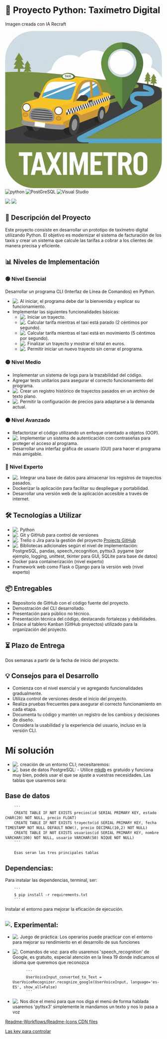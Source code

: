 # 🚕 Proyecto Python: Taxímetro Digital



Imagen creada con IA Recraft

<img src="https://raw.githubusercontent.com/juancmacias/taximetro/refs/heads/main/imagenes/ico.webp">

<img src="https://img.shields.io/badge/Python-14354C?style=for-the-badge&logo=python&logoColor=white" alt="python"> 
<img src="https://img.shields.io/badge/PostgreSQL-316192?style=for-the-badge&logo=postgresql&logoColor=white" alt="PostGreSQL">
<img src="https://img.shields.io/badge/Visual_Studio_Code-0078D4?style=for-the-badge&logo=visual%20studio%20code&logoColor=white" alt="Visual Studio">

<p align="left"><img src="https://img.shields.io/badge/Juan%20Carlos%20Macias-lightgray.svg">  <img src="https://img.shields.io/github/created-at/juancmacias/taximetro">
</p>

## 📝 Descripción del Proyecto

Este proyecto consiste en desarrollar un prototipo de taxímetro digital utilizando Python. El objetivo es modernizar el sistema de facturación de los taxis y crear un sistema que calcule las tarifas a cobrar a los clientes de manera precisa y eficiente.

## 📊 Niveles de Implementación

### 🟢 Nivel Esencial

Desarrollar un programa CLI (Interfaz de Línea de Comandos) en Python.

- ![.](https://cdn.jsdelivr.net/gh/Readme-Workflows/Readme-Icons@main/icons/octicons/IssueClosed.svg) Al iniciar, el programa debe dar la bienvenida y explicar su funcionamiento.
- Implementar las siguientes funcionalidades básicas:
  - ![.](https://cdn.jsdelivr.net/gh/Readme-Workflows/Readme-Icons@main/icons/octicons/IssueClosed.svg) Iniciar un trayecto.
  - ![.](https://cdn.jsdelivr.net/gh/Readme-Workflows/Readme-Icons@main/icons/octicons/IssueClosed.svg) Calcular tarifa mientras el taxi está parado (2 céntimos por segundo).
  - ![.](https://cdn.jsdelivr.net/gh/Readme-Workflows/Readme-Icons@main/icons/octicons/IssueClosed.svg) Calcular tarifa mientras el taxi está en movimiento (5 céntimos por segundo).
  - ![.](https://cdn.jsdelivr.net/gh/Readme-Workflows/Readme-Icons@main/icons/octicons/IssueClosed.svg) Finalizar un trayecto y mostrar el total en euros.
  - ![.](https://cdn.jsdelivr.net/gh/Readme-Workflows/Readme-Icons@main/icons/octicons/IssueClosed.svg) Permitir iniciar un nuevo trayecto sin cerrar el programa.

### 🟡 Nivel Medio

- Implementar un sistema de logs para la trazabilidad del código.
- Agregar tests unitarios para asegurar el correcto funcionamiento del programa.
- ![.](https://cdn.jsdelivr.net/gh/Readme-Workflows/Readme-Icons@main/icons/octicons/IssueClosed.svg) Crear un registro histórico de trayectos pasados en un archivo de texto plano.
- ![.](https://cdn.jsdelivr.net/gh/Readme-Workflows/Readme-Icons@main/icons/octicons/IssueClosed.svg) Permitir la configuración de precios para adaptarse a la demanda actual.

### 🟠 Nivel Avanzado

- Refactorizar el código utilizando un enfoque orientado a objetos (OOP).
- ![.](https://cdn.jsdelivr.net/gh/Readme-Workflows/Readme-Icons@main/icons/octicons/IssueClosed.svg) Implementar un sistema de autenticación con contraseñas para proteger el acceso al programa.
- Desarrollar una interfaz gráfica de usuario (GUI) para hacer el programa más amigable.

### 🔴 Nivel Experto

- ![.](https://cdn.jsdelivr.net/gh/Readme-Workflows/Readme-Icons@main/icons/octicons/IssueClosed.svg) Integrar una base de datos para almacenar los registros de trayectos pasados.
- Dockerizar la aplicación para facilitar su despliegue y portabilidad.
- Desarrollar una versión web de la aplicación accesible a través de internet.

## 🛠️ Tecnologías a Utilizar

- ![.](https://cdn.jsdelivr.net/gh/Readme-Workflows/Readme-Icons@main/icons/octicons/IssueClosed.svg) Python
- ![.](https://cdn.jsdelivr.net/gh/Readme-Workflows/Readme-Icons@main/icons/octicons/IssueClosed.svg) Git y GitHub para control de versiones
- ![.](https://cdn.jsdelivr.net/gh/Readme-Workflows/Readme-Icons@main/icons/octicons/IssueClosed.svg) Trello o Jira para la gestión del proyecto [Projects GitHub](https://github.com/users/juancmacias/projects/9)
- ![.](https://cdn.jsdelivr.net/gh/Readme-Workflows/Readme-Icons@main/icons/octicons/IssueClosed.svg) Bibliotecas adicionales según el nivel de implementación: PostgreSQL, pandas, speech_recognition, pyttsx3. pygame (por ejemplo, logging, unittest, tkinter para GUI, SQLite para base de datos)
- Docker para containerización (nivel experto)
- Framework web como Flask o Django para la versión web (nivel experto)


## 📦 Entregables

- Repositorio de GitHub con el código fuente del proyecto.
- Demostración del CLI desarrollado.
- Presentación para público no técnico.
- Presentación técnica del código, destacando fortalezas y debilidades.
- Enlace al tablero Kanban (GitHub proyectos) utilizado para la organización del proyecto.

## ⏳ Plazo de Entrega

Dos semanas a partir de la fecha de inicio del proyecto.

## 💡 Consejos para el Desarrollo

- Comienza con el nivel esencial y ve agregando funcionalidades gradualmente.
- Utiliza control de versiones desde el inicio del proyecto.
- Realiza pruebas frecuentes para asegurar el correcto funcionamiento en cada etapa.
- Documenta tu código y mantén un registro de los cambios y decisiones de diseño.
- Considera la usabilidad y la experiencia del usuario, incluso en la versión CLI.


# Mí solución

- ![.](https://cdn.jsdelivr.net/gh/Readme-Workflows/Readme-Icons@main/icons/octicons/IssueClosed.svg) creación de un entorno CLI; necesitaremos:
- ![.](https://cdn.jsdelivr.net/gh/Readme-Workflows/Readme-Icons@main/icons/octicons/IssueClosed.svg) base de datos PostgreSQL:
        - Utilice [mkdb](https://www.mkdb.sh/) es gratuido y funciona muy bien, podeis usar el que se ajuste a vuestras necesidades. Las tablas que usaremos sera:


## Base de datos
      
        ```
        CREATE TABLE IF NOT EXISTS precios(id SERIAL PRIMARY KEY, estado CHAR(20) NOT NULL, precio FLOAT)
        CREATE TABLE IF NOT EXISTS trayecto(id SERIAL PRIMARY KEY, fecha TIMESTAMP NOT NULL DEFAULT NOW(), precio DECIMAL(10,2) NOT NULL)
        CREATE TABLE IF NOT EXISTS usuarios(id SERIAL PRIMARY KEY, nombre VARCHAR(100) NOT NULL, usuario VARCHAR(50) NIQUE NOT NULL)
        ```

        Esas seran las tres principales tablas
## Dependencias:
        
Para instalar las dependencias, terminal, ser:

        ```
        $ pip install -r requirements.txt
        ```
Instalar el entorno para mejorar la eficación de ejecución.
## ![.](https://cdn.jsdelivr.net/gh/Readme-Workflows/Readme-Icons@main/icons/octicons/IssueClosed.svg) Experimental:
- ![.](https://cdn.jsdelivr.net/gh/Readme-Workflows/Readme-Icons@main/icons/octicons/IssueClosed.svg) Juego de práctica:
        Los operarios puede practicar con el entorno para mejorar su rendimiento en el desarrollo de sus funciones
- ![.](https://cdn.jsdelivr.net/gh/Readme-Workflows/Readme-Icons@main/icons/octicons/IssueClosed.svg) Comandos de voz:
        para ello usaremos 'speech_recognition' de Google, es gratuito, especial atención en la linea 19 donde indicamos el idioma que queremos que reconozca
            
            ```
            UserVoiceInput_converted_to_Text = UserVoiceRecognizer.recognize_google(UserVoiceInput, language='es-ES', show_all=False)
            ```
- ![.](https://cdn.jsdelivr.net/gh/Readme-Workflows/Readme-Icons@main/icons/octicons/IssueClosed.svg) Nos dice el menú
            para que nos diga el menú de forma hablada usaremos 'pyttsx3' simplemente le mandamos un texto y nos lo pasa a voz

[Readme-Workflows/Readme-Icons CDN files](https://cdn.jsdelivr.net/gh/Readme-Workflows/Readme-Icons@main/icons/)

[Las key para controlar](https://www.pygame.org/docs/ref/key.html)
